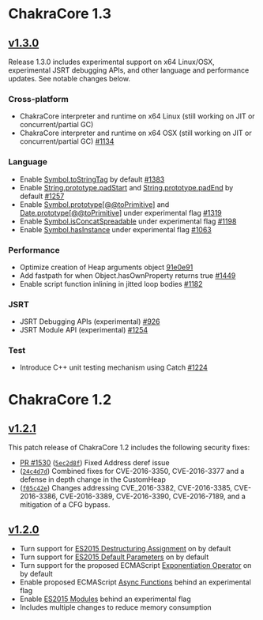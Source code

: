 # ChakraCore 1.3

## [v1.3.0](https://github.com/Microsoft/ChakraCore/releases/tag/v1.3.0)

Release 1.3.0 includes experimental support on x64 Linux/OSX, experimental JSRT debugging APIs, and other language and performance updates. See notable changes below.

### Cross-platform
- ChakraCore interpreter and runtime on x64 Linux (still working on JIT or concurrent/partial GC)
- ChakraCore interpreter and runtime on x64 OSX (still working on  JIT or concurrent/partial GC) [#1134](https://github.com/Microsoft/ChakraCore/pull/1134)

### Language
- Enable [Symbol.toStringTag](http://www.ecma-international.org/ecma-262/6.0/#sec-symbol.tostringtag) by default [#1383](https://github.com/Microsoft/ChakraCore/pull/1383)
- Enable [String.prototype.padStart](https://tc39.github.io/ecma262/#sec-string.prototype.padstart) and [String.prototype.padEnd](https://tc39.github.io/ecma262/#sec-string.prototype.padend) by default [#1257](https://github.com/Microsoft/ChakraCore/pull/1257)
- Enable [Symbol.prototype[@@toPrimitive]](http://www.ecma-international.org/ecma-262/6.0/#sec-symbol.prototype-@@toprimitive) and [Date.prototype[@@toPrimitive]](http://www.ecma-international.org/ecma-262/6.0/#sec-date.prototype-@@toprimitive) under experimental flag [#1319](https://github.com/Microsoft/ChakraCore/pull/1319)
- Enable [Symbol.isConcatSpreadable](http://www.ecma-international.org/ecma-262/6.0/#sec-symbol.isconcatspreadable) under experimental flag [#1198](https://github.com/Microsoft/ChakraCore/pull/1198)
- Enable [Symbol.hasInstance](http://www.ecma-international.org/ecma-262/6.0/#sec-symbol.hasinstance) under experimental flag [#1063](https://github.com/Microsoft/ChakraCore/pull/1063)

### Performance
- Optimize creation of Heap arguments object [91e0e91](https://github.com/Microsoft/ChakraCore/commit/91e0e91288ecadcfc01a41f2f0c7e878d2f3ee1a)
- Add fastpath for when Object.hasOwnProperty returns true [#1449](https://github.com/Microsoft/ChakraCore/pull/1449)
- Enable script function inlining in jitted loop bodies [#1182](https://github.com/Microsoft/ChakraCore/pull/1182)

### JSRT
- JSRT Debugging APIs (experimental) [#926](https://github.com/Microsoft/ChakraCore/pull/926)
- JSRT Module API (experimental) [#1254](https://github.com/Microsoft/ChakraCore/pull/1254)

### Test
- Introduce C++ unit testing mechanism using Catch [#1224](https://github.com/Microsoft/ChakraCore/pull/1224)

# ChakraCore 1.2

## [v1.2.1](https://github.com/Microsoft/ChakraCore/releases/tag/v1.2.1)

This patch release of ChakraCore 1.2 includes the following security fixes:

- [PR #1530](Microsoft/ChakraCore/pulls/1530) ([`5ec2d8f`](https://github.com/Microsoft/ChakraCore/commit/5ec2d8f6dd3e67e8aa85002dbad152a614f92eeb)) Fixed Address deref issue
- ([`24c4d7d`](https://github.com/Microsoft/ChakraCore/commit/24c4d7df8199b27d360323ce3be1d7959fd918eb)) Combined fixes for CVE-2016-3350, CVE-2016-3377 and a defense in depth change in the CustomHeap
- ([`f05c42e`](https://github.com/Microsoft/ChakraCore/commit/f05c42e64c3b2d057ae1a52fe1917af26c9f2737)) Changes addressing CVE_2016-3382, CVE-2016-3385, CVE-2016-3386, CVE-2016-3389, CVE-2016-3390, CVE-2016-7189, and a mitigation of a CFG bypass.

## [v1.2.0](https://github.com/Microsoft/ChakraCore/releases/tag/v1.2.0.0)

- Turn support for [ES2015 Destructuring Assignment](http://www.ecma-international.org/ecma-262/6.0/index.html) on by default
- Turn support for [ES2015 Default Parameters](http://www.ecma-international.org/ecma-262/6.0/index.html) on by default
- Turn support for the proposed ECMAScript [Exponentiation Operator](https://github.com/rwaldron/exponentiation-operator) on by default
- Enable proposed ECMAScript [Async Functions](https://github.com/tc39/ecmascript-asyncawait) behind an experimental flag
- Enable [ES2015 Modules](http://www.ecma-international.org/ecma-262/6.0/index.html) behind an experimental flag
- Includes multiple changes to reduce memory consumption
